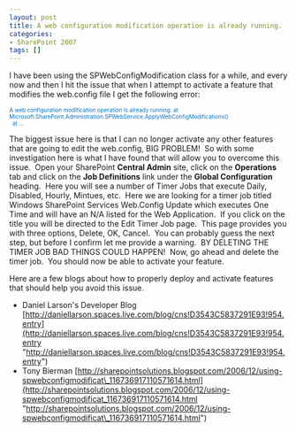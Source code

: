 ```yaml
---
layout: post
title: A web configuration modification operation is already running.
categories:
- SharePoint 2007
tags: []
---
```

I have been using the SPWebConfigModification class for a while, and every now and then I hit the issue that when I attempt to activate a feature that modifies the web.config file I get the following error:

<font color="#0070c0"><font size="1">A web configuration modification operation is already running. at Microsoft.SharePoint.Administration.SPWebService.ApplyWebConfigModifications()<br>  at ...</font> </font>

The biggest issue here is that I can no longer activate any other features that are going to edit the web.config, BIG PROBLEM!&nbsp; So with some investigation here is what I have found that will allow you to overcome this issue.&nbsp; Open your SharePoint **Central Admin** site, click on the **Operations** tab and click on the **Job Definitions** link under the **Global Configuration** heading.&nbsp; Here you will see a number of Timer Jobs that execute Daily, Disabled, Hourly, Mintues, etc.&nbsp; Here we are looking for a timer job titled Windows SharePoint Services Web.Config Update which executes One Time and will have an N/A listed for the Web Application.&nbsp; If you click on the title you will be directed to the Edit Timer Job page.&nbsp; This page provides you with three options, Delete, OK, Cancel.&nbsp; You can probably guess the next step, but before I confirm let me provide a warning.&nbsp; BY DELETING THE TIMER JOB BAD THINGS COULD HAPPEN!&nbsp; Now, go ahead and delete the timer job.&nbsp; You should now be able to activate your feature.

Here are a few blogs about how to properly deploy and activate features that should help you avoid this issue.

- Daniel Larson's Developer Blog [http://daniellarson.spaces.live.com/blog/cns!D3543C5837291E93!954.entry](http://daniellarson.spaces.live.com/blog/cns!D3543C5837291E93!954.entry "http://daniellarson.spaces.live.com/blog/cns!D3543C5837291E93!954.entry")
- Tony Bierman [http://sharepointsolutions.blogspot.com/2006/12/using-spwebconfigmodificat\_116736917110571614.html](http://sharepointsolutions.blogspot.com/2006/12/using-spwebconfigmodificat_116736917110571614.html "http://sharepointsolutions.blogspot.com/2006/12/using-spwebconfigmodificat\_116736917110571614.html")

